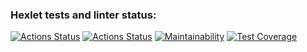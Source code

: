 ### Hexlet tests and linter status:
[![Actions Status](https://github.com/Timurkazan99/frontend-project-lvl3/workflows/hexlet-check/badge.svg)](https://github.com/Timurkazan99/frontend-project-lvl3/actions)
[![Actions Status](https://github.com/Timurkazan99/frontend-project-lvl3/workflows/Tests/badge.svg)](https://github.com/Timurkazan99/frontend-project-lvl3/actions)
[![Maintainability](https://api.codeclimate.com/v1/badges/7981e3fe37c6c023053c/maintainability)](https://codeclimate.com/github/Timurkazan99/frontend-project-lvl3/maintainability)
[![Test Coverage](https://api.codeclimate.com/v1/badges/7981e3fe37c6c023053c/test_coverage)](https://codeclimate.com/github/Timurkazan99/frontend-project-lvl3/test_coverage)